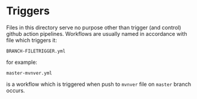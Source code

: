 # Triggers
Files in this directory serve no purpose other than trigger (and control) github action pipelines. Workflows are 
usually named in accordance with file which triggers it:
```
BRANCH-FILETRIGGER.yml
```
for example:
```
master-mvnver.yml
```
is a workflow which is triggered when push to `mvnver` file on `master` branch occurs.
